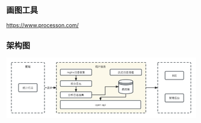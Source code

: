 ## 画图工具

https://www.processon.com/

## 架构图
![server-monitor架构图](./images/0-1.jpg "server-monitor架构图")

